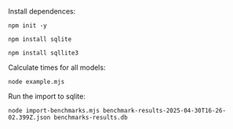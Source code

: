 Install dependences:

    npm init -y

    npm install sqlite

    npm install sqllite3

Calculate times for all models:

    node example.mjs

Run the import to sqlite:

    node import-benchmarks.mjs benchmark-results-2025-04-30T16-26-02.399Z.json benchmarks-results.db